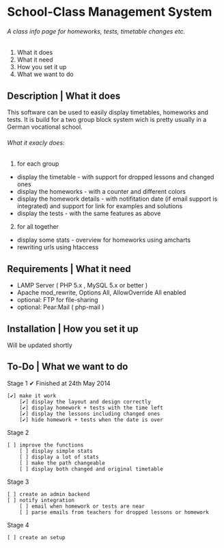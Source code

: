 School-Class Management System
=============

###### A class info page for homeworks, tests, timetable changes etc.

  1. What it does
  2. What it need
  3. How you set it up
  4. What we want to do

## Description | What it does

This software can be used to easily display timetables, homeworks and tests. It is build for a two group block system wich is pretty usually in a German vocational school.

###### What it exacly does:

1. for each group
 + display the timetable - with support for dropped lessons and changed ones
 + display the homeworks - with a counter and different colors
 + display the homework details - with notifitation date (if email support is integrated) and support for link for examples and solutions
 + display the tests - with the same features as above

2. for all together
 + display some stats - overview for homeworks using amcharts
 + rewriting urls using htaccess
 

## Requirements | What it need

+ LAMP Server ( PHP 5.x ,  MySQL 5.x or better )
+ Apache mod_rewrite, Options All, AllowOverride All enabled
+ optional: FTP for file-sharing
+ optional: Pear:Mail ( php-mail )


## Installation | How you set it up

Will be updated shortly


## To-Do | What we want to do

Stage 1 ✔ Finished at 24th May 2014

    [✔] make it work
        [✔] display the layout and design correctly
        [✔] display homework + tests with the time left
        [✔] display the lessons including changed ones
        [✔] hide homework + tests when the date is over

Stage 2

    [ ] improve the functions
        [ ] display simple stats
        [ ] display a lot of stats
        [ ] make the path changeable
        [ ] display both changed and original timetable

Stage 3 

    [ ] create an admin backend
    [ ] notify integration
        [ ] email when homework or tests are near
        [ ] parse emails from teachers for dropped lessons or homework

Stage 4

    [ ] create an setup
